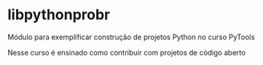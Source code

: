 # libpythonprobr
Módulo para exemplificar construção de projetos Python no curso PyTools

Nesse curso é ensinado como contribuir com projetos de código aberto